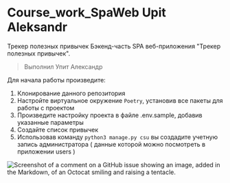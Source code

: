 # Course_work_SpaWeb Upit Aleksandr

Трекер полезных привычек
Бэкенд-часть SPA веб-приложения "Трекер полезных привычек".

> Выполнил Упит Александр


Для начала работы произведите:
1. Клонирование данного репозитория
2. Настройте виртуальное окружение `Poetry`, установив все пакеты для работы с проектом
3. Произведите настройку проекта в файле .env.sample, добавив указанные параметры
4. Создайте список привычек
5. Использовав команду `python3 manage.py csu`  вы создадите учетную запись администратора ( данные которой можно посмотреть в приложении users )



















![Screenshot of a comment on a GitHub issue showing an image, added in the Markdown, of an Octocat smiling and raising a tentacle.](https://myoctocat.com/assets/images/base-octocat.svg)
